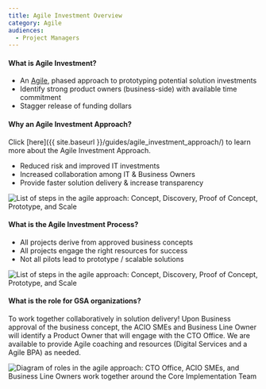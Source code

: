 ```yaml
---
title: Agile Investment Overview
category: Agile
audiences:
  - Project Managers
---
```


#### What is Agile Investment?

* An [Agile](http://agilemanifesto.org/), phased approach to prototyping potential solution investments
* Identify strong product owners (business-side) with available time commitment
* Stagger release of funding dollars

#### Why an Agile Investment Approach?
Click [here]({{ site.baseurl }}/guides/agile_investment_approach/) to learn more about the Agile Investment Approach.
* Reduced risk and improved IT investments
* Increased collaboration among IT & Business Owners
* Provide faster solution delivery & increase transparency

<img src="{{ site.baseurl }}/img/guides/agile_investment_process.png"
  alt="List of steps in the agile approach: Concept, Discovery, Proof of Concept, Prototype, and Scale"
  class="guide-image guide-image-half">

#### What is the Agile Investment Process?

* All projects derive from approved business concepts
* All projects engage the right resources for success
* Not all pilots lead to prototype / scalable solutions

<img src="{{ site.baseurl }}/img/guides/agile_investment_process_detail.png"
  alt="List of steps in the agile approach: Concept, Discovery, Proof of Concept, Prototype, and Scale"
  class="guide-image">

#### What is the role for GSA organizations?
To work together collaboratively in solution delivery! Upon Business approval of the business concept, the ACIO SMEs and Business Line Owner will identify a Product Owner that will engage with the CTO Office. We are available to provide Agile coaching and resources (Digital Services and a Agile BPA) as needed.

<img src="{{ site.baseurl }}/img/guides/agile_investment_roles.png"
  alt="Diagram of roles in the agile approach: CTO Office, ACIO SMEs, and Business Line Owners work together around the Core Implementation Team"
  class="guide-image guide-image-half">
